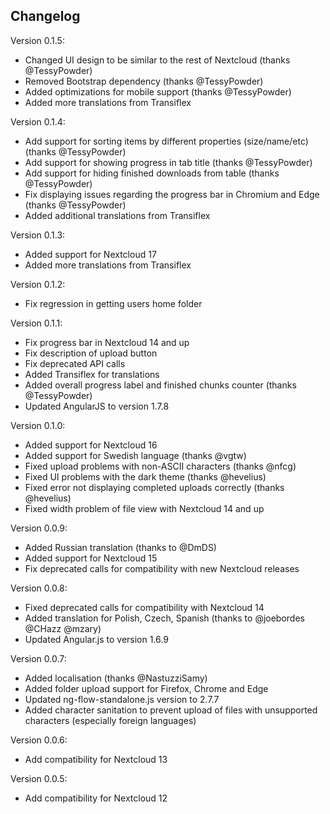 Changelog
-------------
Version 0.1.5:
- Changed UI design to be similar to the rest of Nextcloud (thanks @TessyPowder)
- Removed Bootstrap dependency (thanks @TessyPowder)
- Added optimizations for mobile support (thanks @TessyPowder)
- Added more translations from Transiflex

Version 0.1.4:
- Add support for sorting items by different properties (size/name/etc) (thanks @TessyPowder)
- Add support for showing progress in tab title (thanks @TessyPowder)
- Add support for hiding finished downloads from table (thanks @TessyPowder)
- Fix displaying issues regarding the progress bar in Chromium and Edge (thanks @TessyPowder)
- Added additional translations from Transiflex

Version 0.1.3:
- Added support for Nextcloud 17
- Added more translations from Transiflex

Version 0.1.2:
- Fix regression in getting users home folder

Version 0.1.1:
- Fix progress bar in Nextcloud 14 and up
- Fix description of upload button
- Fix deprecated API calls
- Added Transiflex for translations
- Added overall progress label and finished chunks counter (thanks @TessyPowder)
- Updated AngularJS to version 1.7.8

Version 0.1.0:
- Added support for Nextcloud 16
- Added support for Swedish language (thanks @vgtw)
- Fixed upload problems with non-ASCII characters (thanks @nfcg)
- Fixed UI problems with the dark theme (thanks @hevelius)
- Fixed error not displaying completed uploads correctly (thanks @hevelius)
- Fixed width problem of file view with Nextcloud 14 and up

Version 0.0.9:
- Added Russian translation (thanks to @DmDS)
- Added support for Nextcloud 15
- Fix deprecated calls for compatibility with new Nextcloud releases

Version 0.0.8:
- Fixed deprecated calls for compatibility with Nextcloud 14
- Added translation for Polish, Czech, Spanish (thanks to @joebordes @CHazz @mzary)
- Updated Angular.js to version 1.6.9

Version 0.0.7:
- Added localisation (thanks @NastuzziSamy)
- Added folder upload support for Firefox, Chrome and Edge
- Updated ng-flow-standalone.js version to 2.7.7
- Added character sanitation to prevent upload of files with unsupported characters (especially foreign languages)

Version 0.0.6:
- Add compatibility for Nextcloud 13

Version 0.0.5:
- Add compatibility for Nextcloud 12

